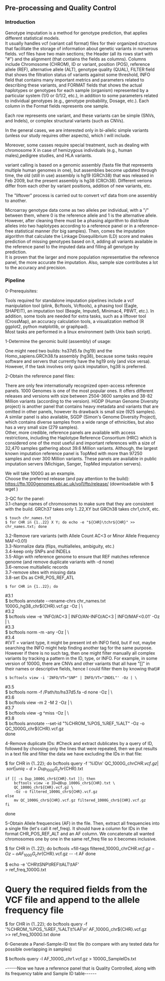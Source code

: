 ## Pre-processing and Quality Control  

### Introduction  
Genotype imputation is a method for genotype prediction, that applies different statistical models.  
It usually handles vcf (variant call format) files for their organized structure that facilitate the storage of information about genetic variants in numerous fields. vcf files have two main sections; the Header (all its rows start with "#") and the alignment (that contains the fields as columns). Columns include Chromosome (CHROM), ID or variant, position (POS), reference allele (REF), alternative allele (ALT), genotype quality (QUAL), FILTER field that shows the filtration status of variants against some threshold, INFO field that contains many important metrics and parameters related to describing these variants, and FORMAT fields that shows the actual haplotypes or genotypes for each sample (organism) represented by a particular system (1/0 or 0/1/2, etc.), in addition to some parameters related to individual genotypes (e.g., genotype probability, Dosage, etc.). Each column in the Format fields represents one sample.  
  
Each row represents one variant, and these variants can be simple (SNVs, and Indels), or complex structural variants (such as CNVs).  

In the general cases, we are interested only in bi-allelic simple variants (unless our study requires other aspects), which I will include.  
  
Moreover, some casses  require special treatment, such as dealing with chromosome X in case of hemizygous individuals (e.g., human males),pedigree studies, and HLA variants.  
  
variant calling is based on a genomic assembly (fasta file that represents multiple human genomes in one), but assemblies become updated through time, the old (still in use) assembly is hg19 (GRCh38) that was released in Feb 2009, but the present assembly is hg38 (CRCh38). Different verions differ from each other by variant positions, addition of new variants, etc.  
  
The "liftover" process is carried out to convert vcf data from one assembly to another.  
  
Microarray genotype data come as two alleles per individual, with a "/" between them, where 0 is the reference allele and 1 is the alternative allele. However, after cleaning there must be a phasing algorithm to distribute alleles into two haplotypes according to a reference panel or in a reference-free statistical manner (for big samples). Then, comes the imputation algorithm that calculate the Linkage Disequilibrium (LD) score and makes prediction of missing genotypes based on it, adding all variants available in the reference panel to the imputed data and filling all genotype by prediction.  
It is proven that the larger and more population representative the reference panel, the more accurate the imputation. Also, sample size contributes a lot to the accuracy and precision.  
  
### Pipeline  
  
0-Prerequisites:  
  
Tools required for standalone imputation pipelines include a vcf manipulation tool (plink, Bcftools, Vcftools), a phasing tool (Eagle, SHAPEIT), an imputation tool (Beagle, Impute5, Minimac4, PBWT, etc.). In addition, some tools are needed for extra tasks, such as a liftover tool (CrossMap), an accuracy calculation tools, a visualization method (R ggplot2, python matplotlib, or graphpad).  
Most tasks are performed in a linux environment (with Unix bash script).  
  
1-Determine the genomic build (assembly) of usage:  
  
One might need two builds: hs37d5.fa (hg19) and the Homo_sapiens.GRCh38.fa assembly (hg38), because some tasks require software and servers that currently have the hg19 only (and vice versa). However, if the task involves only quick imputation, hg38 is preferred.  
  
2-Obtain the reference panel files:  

There are only few internationally recognized open-access reference panels. 1000 Genomes is one of the most popular ones. It offers different releases and versions with size between 2504-3600 samples and 38-82 Million variants (according to the version). HGDP (Human Genome Diversity project) is another panel that contains heavy metadata and variants that are omitted in other panels, however its drawback is small size (925 samples). A similar panel is also available, SGDP (Simon's Genome Diversity Project), which contains diverse samples from a wide range of ethnicities, but also has a very small size (279 samples).  
Other, more credible, reference panels are available with access restrictions, including the Haplotype Reference Consortium (HRC) which is considered one of the most useful and important references with a size of 32,470 samples gathering about 39.6 Million variants. Although, the largest known imputation reference panel is TopMed with more than 97250 samples and over 300 Million variants. These panels are available in public imputation servers (Michigan, Sanger, TopMed imputation servers).  
  
We will take 1000G as an example.  
Choose the preferred release (and pay attention to the build):  
https://ftp.1000genomes.ebi.ac.uk/vol1/ftp/release/  (downloadable with $ wget <URL>)  
  
3-QC for the panel:  
  3.1-change names of chromosomes to make sure that they are consistent with the build. GRCh37 takes only 1..22,XY but GRCh38 takes chr1,chrX, etc.  
   
    $ touch chr_names.txt  
    $ for CHR in {1..22} X Y; do echo -e "${CHR}\tchr${CHR}" >> chr_names.txt; done   
  
  3.2-Remove rare variants (with Allele Count AC<3 or Minor Allele Frequency MAF<0.01)  
  3.3-Normalize data (flips, multialleles, ambiguity, etc.)  
  3.4-keep only SNPs and INDELs  
  3.5-Align with reference genome to ensure that REF matches reference genome (and remove duplicate variants with -d none)  
  3.6-remove multiallelic records  
  3.7-remove sites with missing data  
  3.8-set IDs as CHR_POS_REF_ATL  
  
    $ for CHR in {1..22}; do  
#3.1  
    $ bcftools annotate --rename-chrs chr_names.txt 1000G_hg38_chr${CHR}.vcf.gz -Oz | \  
#3.2  
    $ bcftools view -e 'INFO/AC<3 | INFO/AN-INFO/AC<3 | INFO/MAF<0.01' -Oz | \  
#3.3  
    $ bcftools norm -m -any -Oz | \  
#3.4   
    #(VT = variant type, it might be present int eh INFO field, but if not, maybe searching the INFO might help finding another tag for the same purpose. However if there is no such tag, then one might filter manually all complex variants by tracking a pattern in the ID, type, or INFO. For example, in some version of 1000G, there are CNVs and other variants that all have "[]" in their names or descriptive fields, hence I could filter them by knowing that)#  
  
    $ bcftools view -i 'INFO/VT="SNP" | INFO/VT="INDEL"' -Oz | \   
#3.5  
    $ bcftools norm -f /Path/to/hs37d5.fa -d none -Oz | \  
#3.6  
    $ bcftools view -m 2 -M 2 -Oz | \  
#3.7  
    $ bcftools view -g ^miss -Oz | \  
#3.8  
    $ bcftools annotate --set-id "%CHROM\_%POS\_%REF\_%ALT" -Oz -o QC_1000G_chr${CHR}.vcf.gz  
    done  
  
4-Remove duplicate IDs:
#Check and extract dublicates by a query of ID, followed by choosing only the lines that were repeated, then we put results in a text file and filter the data we have excluding the IDs in that file: 

$ for CHR in {1..22}; do
   bcftools query -f '%ID\n' QC_1000G_chr${CHR}.vcf.gz | \
    sort | uniq -d > Dup_1000G_chr${CHR}.txt

    if [[ -s Dup_1000G_chr${CHR}.txt ]]; then
    	bcftools view -e ID=@Dup_1000G_chr${CHR}.txt \
    	QC_1000G_chr${CHR}.vcf.gz \
        -Oz -o filtered_1000G_chr${CHR}.vcf.gz
    else 
    	mv QC_1000G_chr${CHR}.vcf.gz filtered_1000G_chr${CHR}.vcf.gz
    fi
done

5-Obtain Allele frequencies (AF) in the file. Then, extract all frequencies into a single file (let's call it ref_freq). It should have a column for IDs in the format CHR_POS_REF_ALT and an AF column. We concatenate all wanted chromosomes one by one in the same ref_freq file so it becomes inclusive.

$ for CHR in {1..22}; do
    bcftools +fill-tags filtered_1000G_chr${CHR}.vcf.gz -Oz -o AF_1000G_chr${CHR}.vcf.gz -- -t AF
done

$ echo -e 'CHR\tSNP\tREF\tALT\tAF' \
    > ref_freq_1000G.txt

# Query the required fields from the VCF file and append to the allele frequency file 
$ for CHR in {1..22}; do
    bcftools query -f '%CHROM\_%POS\_%REF\_%ALT\t%AF\n' AF_1000G_chr${CHR}.vcf.gz \
    >> ref_freq_1000G.txt
done

6-Generate a Panel-Sample-ID text file (to compare with any tested data for possible overlapping in samples)

$ bcftools query -l AF_1000G_chr1.vcf.gz > 1000G_SampleIDs.txt


------Now we have a reference panel that is Quality Controlled, along with its frequency table and Sample ID table------